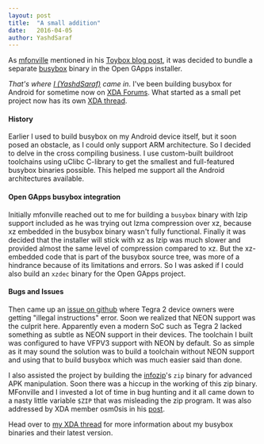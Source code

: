 ```yaml
---
layout: post
title:  "A small addition"
date:   2016-04-05
author: YashdSaraf
---
```

As [mfonville](https://github.com/mfonville) mentioned in his [Toybox blog post](http://opengapps.org/blog/post/2016/01/11/no-fun-to-play-with-toybox/),
it was decided to bundle a separate [busybox](https://www.busybox.net/) binary in the Open GApps installer.

*That's where [I (YashdSaraf)](https://github.com/yashdsaraf) came in*. I've been building busybox for Android for sometime now on [XDA Forums](http://forum.xda-developers.com/member.php?u=5423715). What started as a small pet project now has its own [XDA thread](http://forum.xda-developers.com/android/software-hacking/tool-busybox-flashable-archs-t3348543).

#### History
Earlier I used to build busybox on my Android device itself, but it soon posed an obstacle, as I could only support ARM architecture. So I decided to delve in the cross compiling business. I use custom-built buildroot toolchains using uClibc C-library to get the smallest and full-featured busybox binaries possible. This helped me support all the Android architectures available.

#### Open GApps busybox integration
Initially mfonville reached out to me for building a `busybox` binary with lzip support included as he was trying out lzma compression over xz, because xz embedded in the busybox binary wasn't fully functional. Finally it was decided that the installer will stick with xz as lzip was much slower and provided almost the same level of compression compared to xz. But the xz-embedded code that is part of the busybox source tree, was more of a hindrance because of its limitations and errors. So I was asked if I could also build an `xzdec` binary for the Open GApps project.

#### Bugs and Issues
Then came up an [issue on github](https://github.com/opengapps/opengapps/issues/278) where Tegra 2 device owners were getting "illegal instructions" error. Soon we realized that NEON support was the culprit here. Apparently even a modern SoC such as Tegra 2 lacked something as subtle as NEON support in their devices. The toolchain I built was configured to have VFPV3 support with NEON by default. So as simple as it may sound the solution was to build a toolchain without NEON support and using that to build busybox which was much easier said than done.

I also assisted the project by building the [infozip](http://www.info-zip.org/Zip.html)'s `zip` binary for advanced APK manipulation. Soon there was a hiccup in the working of this zip binary. MFonville and I invested a lot of time in bug hunting and it all came down to a nasty little variable `$ZIP` that was misleading the zip program. It was also addressed by XDA member osm0sis in his [post](http://forum.xda-developers.com/showpost.php?p=65911982&postcount=52).

Head over to [my XDA thread](http://forum.xda-developers.com/android/software-hacking/tool-busybox-flashable-archs-t3348543) for more information about my busybox binaries and their latest version.
